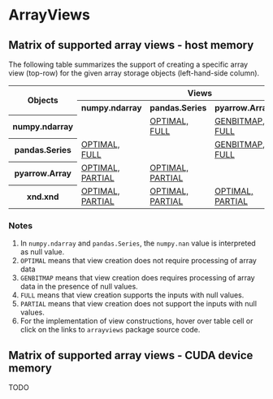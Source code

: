 # ArrayViews

## Matrix of supported array views - host memory

The following table summarizes the support of creating a specific array
view (top-row) for the given array storage
objects (left-hand-side column). 

<!--START arrayviews TABLE-->
<table style="width:100%">
<tr><th rowspan=2>Objects</th><th colspan="4">Views</th></tr>
<tr><th>numpy.ndarray</th><th>pandas.Series</th><th>pyarrow.Array</th><th>xnd.xnd</th></tr>
<tr><th>numpy.ndarray</th><td></td><td><a href=https://github.com/plures/arrayviews/blob/master/arrayviews/numpy_ndarray_as.py#L28 title="def pandas_series(arr):
    import pandas as pd
    return pd.Series(arr, copy=False)
">OPTIMAL, FULL</a></td><td><a href=https://github.com/plures/arrayviews/blob/master/arrayviews/numpy_ndarray_as.py#L6 title="def pyarrow_array(arr):
    import numpy as np
    import pyarrow as pa
    if issubclass(arr.dtype.type, (np.floating, np.complexfloating)):
        isnan = np.isnan(arr)
        if isnan.any():
            pa_nul = pa.py_buffer(get_bitmap(isnan))
            return pa.Array.from_buffers(pa.from_numpy_dtype(arr.dtype),
                                         arr.size,
                                         [pa_nul, pa.py_buffer(arr)])
    return pa.Array.from_buffers(pa.from_numpy_dtype(arr.dtype),
                                 arr.size,
                                 [None, pa.py_buffer(arr)])
">GENBITMAP, FULL</a></td><td><a href=https://github.com/plures/arrayviews/blob/master/arrayviews/numpy_ndarray_as.py#L35 title="def xnd_xnd(arr):
    import numpy as np
    import xnd
    xd = xnd.xnd.from_buffer(arr)
    if issubclass(arr.dtype.type, (np.floating, np.complexfloating)):
        isnan = np.isnan(arr)
        if isnan.any():
            raise NotImplementedError('xnd view of numpy ndarray with nans')
    return xd
">OPTIMAL, PARTIAL</a></td></tr>
<tr><th>pandas.Series</th><td><a href=https://github.com/plures/arrayviews/blob/master/arrayviews/pandas_series_as.py#L4 title="def numpy_ndarray(pd_ser):
    return pd_ser.to_numpy()
">OPTIMAL, FULL</a></td><td></td><td><a href=https://github.com/plures/arrayviews/blob/master/arrayviews/pandas_series_as.py#L10 title="def pyarrow_array(pd_ser):
    import pyarrow as pa
    isnan = pd_ser.isna()
    if isnan.any():
        pa_nul = pa.py_buffer(get_bitmap(isnan.to_numpy()))
        return pa.Array.from_buffers(pa.from_numpy_dtype(pd_ser.dtype),
                                     pd_ser.size,
                                     [pa_nul, pa.py_buffer(pd_ser.to_numpy())])
    return pa.Array.from_buffers(pa.from_numpy_dtype(pd_ser.dtype),
                                 pd_ser.size,
                                 [None, pa.py_buffer(pd_ser.to_numpy())])
">GENBITMAP, FULL</a></td><td><a href=https://github.com/plures/arrayviews/blob/master/arrayviews/pandas_series_as.py#L25 title="def xnd_xnd(pd_ser):
    import xnd
    isnan = pd_ser.isna()
    if not isnan.any():
        return xnd.xnd.from_buffer(pd_ser.to_numpy())
    raise NotImplementedError('xnd view of pandas.Series with nans')
">OPTIMAL, PARTIAL</a></td></tr>
<tr><th>pyarrow.Array</th><td><a href=https://github.com/plures/arrayviews/blob/master/arrayviews/pyarrow_array_as.py#L2 title="def numpy_ndarray(pa_arr):
    if pa_arr.null_count == 0:
        return pa_arr.to_numpy()
    pa_nul, pa_buf = pa_arr.buffers()
    raise NotImplementedError('numpy.ndarray view of pyarrow.Array with nulls')
">OPTIMAL, PARTIAL</a></td><td><a href=https://github.com/plures/arrayviews/blob/master/arrayviews/pyarrow_array_as.py#L11 title="def pandas_series(pa_arr):
    import pandas as pd
    if pa_arr.null_count == 0:
        return pd.Series(pa_arr.to_numpy(), copy=False)
    pa_nul, pa_buf = pa_arr.buffers()
    raise NotImplementedError('pandas.Series view of pyarrow.Array with nulls')
">OPTIMAL, PARTIAL</a></td><td></td><td><a href=https://github.com/plures/arrayviews/blob/master/arrayviews/pyarrow_array_as.py#L21 title="def xnd_xnd(pa_arr):
    import xnd
    if pa_arr.null_count == 0:
        return xnd.xnd.from_buffer(pa_arr.to_numpy())
    pa_nul, pa_buf = pa_arr.buffers()
    raise NotImplementedError('xnd view of pyarrow.Array with nulls')
">OPTIMAL, PARTIAL</a></td></tr>
<tr><th>xnd.xnd</th><td><a href=https://github.com/plures/arrayviews/blob/master/arrayviews/xnd_xnd_as.py#L1 title="def numpy_ndarray(xd_arr):
    import numpy as np
    if not xd_arr.dtype.isoptional():
        return np.array(xd_arr, copy=False)
    raise NotImplementedError(
        'numpy.ndarray view of xnd.xnd with optional values')
">OPTIMAL, PARTIAL</a></td><td><a href=https://github.com/plures/arrayviews/blob/master/arrayviews/xnd_xnd_as.py#L11 title="def pandas_series(xd_arr):
    import pandas as pd
    if not xd_arr.dtype.isoptional():
        return pd.Series(memoryview(xd_arr),
                         dtype=str(xd_arr.dtype),
                         copy=False)
    raise NotImplementedError(
        'pandas.Series view of xnd.xnd with optional values')
">OPTIMAL, PARTIAL</a></td><td><a href=https://github.com/plures/arrayviews/blob/master/arrayviews/xnd_xnd_as.py#L23 title="def pyarrow_array(xd_arr):
    import pyarrow as pa
    if not xd_arr.dtype.isoptional():
        pa_buf = pa.py_buffer(memoryview(xd_arr))
        return pa.Array.from_buffers(
            pa.from_numpy_dtype(str(xd_arr.dtype)),
            xd_arr.type.datasize//xd_arr.type.itemsize,
            [None, pa_buf])
    raise NotImplementedError(
        'pyarrow.Array view of xnd.xnd with optional values')
">OPTIMAL, PARTIAL</a></td><td></td></tr>
</table>
<!--END arrayviews TABLE-->

### Notes

1. In `numpy.ndarray` and `pandas.Series`, the `numpy.nan` value is interpreted as null value.
2. `OPTIMAL` means that view creation does not require processing of array data
3. `GENBITMAP` means that view creation does requires processing of array data in the presence of null values.
4. `FULL` means that view creation supports the inputs with null values.
5. `PARTIAL` means that view creation does not support the inputs with null values.
6. For the implementation of view constructions, hover over table cell or click on the links to `arrayviews` package source code.

## Matrix of supported array views - CUDA device memory

TODO
